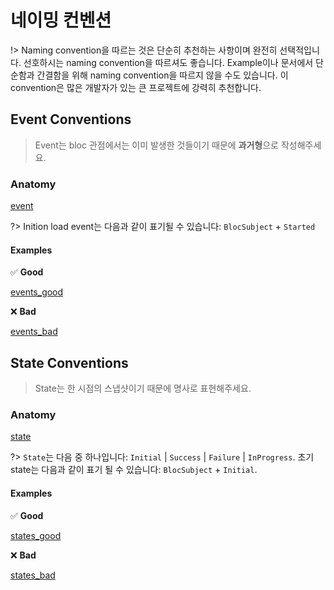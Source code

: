 # 네이밍 컨벤션

!> Naming convention을 따르는 것은 단순히 추천하는 사항이며 완전히 선택적입니다. 선호하시는 naming convention을 따르셔도 좋습니다. Example이나 문서에서 단순함과 간결함을 위해 naming convention을 따르지 않을 수도 있습니다. 이 convention은 많은 개발자가 있는 큰 프로젝트에 강력히 추천합니다.

## Event Conventions

> Event는 bloc 관점에서는 이미 발생한 것들이기 때문에 **과거형**으로 작성해주세요.

### Anatomy

[event](../_snippets/bloc_naming_conventions/event_anatomy.md ':include')

?> Inition load event는 다음과 같이 표기될 수 있습니다: `BlocSubject` + `Started`

#### Examples

✅ **Good**

[events_good](../_snippets/bloc_naming_conventions/event_examples_good.md ':include')

❌ **Bad**

[events_bad](../_snippets/bloc_naming_conventions/event_examples_bad.md ':include')

## State Conventions

> State는 한 시점의 스냅샷이기 때문에 명사로 표현해주세요.

### Anatomy

[state](../_snippets/bloc_naming_conventions/state_anatomy.md ':include')

?> `State`는 다음 중 하나입니다: `Initial` | `Success` | `Failure` | `InProgress`.
초기 state는 다음과 같이 표기 될 수 있습니다: `BlocSubject` + `Initial`.

#### Examples

✅ **Good**

[states_good](../_snippets/bloc_naming_conventions/state_examples_good.md ':include')

❌ **Bad**

[states_bad](../_snippets/bloc_naming_conventions/state_examples_bad.md ':include')
